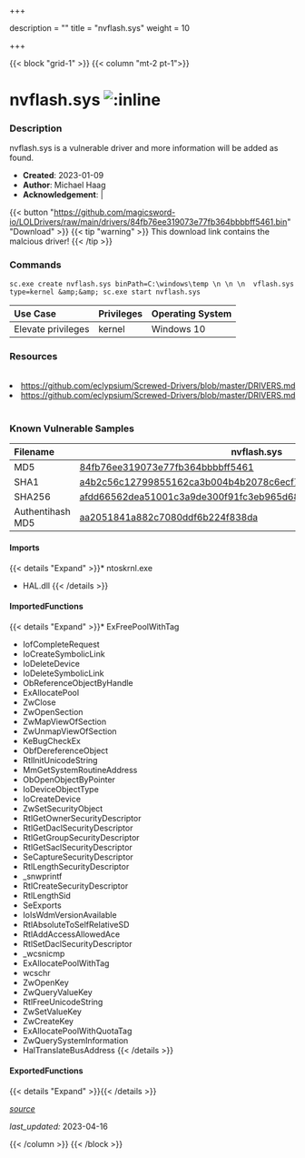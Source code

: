 +++

description = ""
title = "nvflash.sys"
weight = 10

+++


{{< block "grid-1" >}}
{{< column "mt-2 pt-1">}}


# nvflash.sys ![:inline](/images/twitter_verified.png) 


### Description

nvflash.sys is a vulnerable driver and more information will be added as found.

- **Created**: 2023-01-09
- **Author**: Michael Haag
- **Acknowledgement**:  | [](https://twitter.com/)

{{< button "https://github.com/magicsword-io/LOLDrivers/raw/main/drivers/84fb76ee319073e77fb364bbbbff5461.bin" "Download" >}}
{{< tip "warning" >}}
This download link contains the malcious driver!
{{< /tip >}}

### Commands

```
sc.exe create nvflash.sys binPath=C:\windows\temp \n \n \n  vflash.sys type=kernel &amp;&amp; sc.exe start nvflash.sys
```

| Use Case | Privileges | Operating System | 
|:---- | ---- | ---- |
| Elevate privileges | kernel | Windows 10 |

### Resources
<br>
<li><a href=" https://github.com/eclypsium/Screwed-Drivers/blob/master/DRIVERS.md"> https://github.com/eclypsium/Screwed-Drivers/blob/master/DRIVERS.md</a></li>
<li><a href="https://github.com/eclypsium/Screwed-Drivers/blob/master/DRIVERS.md">https://github.com/eclypsium/Screwed-Drivers/blob/master/DRIVERS.md</a></li>
<br>

### Known Vulnerable Samples

| Filename | nvflash.sys |
|:---- | ---- | 
| MD5 | <a href="https://www.virustotal.com/gui/file/84fb76ee319073e77fb364bbbbff5461">84fb76ee319073e77fb364bbbbff5461</a> |
| SHA1 | <a href="https://www.virustotal.com/gui/file/a4b2c56c12799855162ca3b004b4b2078c6ecf77">a4b2c56c12799855162ca3b004b4b2078c6ecf77</a> |
| SHA256 | <a href="https://www.virustotal.com/gui/file/afdd66562dea51001c3a9de300f91fc3eb965d6848dfce92ccb9b75853e02508">afdd66562dea51001c3a9de300f91fc3eb965d6848dfce92ccb9b75853e02508</a> |
| Authentihash MD5 | <a href="https://www.virustotal.com/gui/search/authentihash%253Aaa2051841a882c7080ddf6b224f838da">aa2051841a882c7080ddf6b224f838da</a> || Authentihash SHA1 | <a href="https://www.virustotal.com/gui/search/authentihash%253Aee9073dedb3f05797de41f79be5cc2e5e5028b61">ee9073dedb3f05797de41f79be5cc2e5e5028b61</a> || Authentihash SHA256 | <a href="https://www.virustotal.com/gui/search/authentihash%253A1c8cb72b9a011b60b1b9caea508b26fbbd95a1e3634af66082417381fe6544fb">1c8cb72b9a011b60b1b9caea508b26fbbd95a1e3634af66082417381fe6544fb</a> || Signature | NVIDIA Corporation, VeriSign Class 3 Code Signing 2010 CA, VeriSign   || Company | NVIDIA Corporation || Description | NVIDIA Flash Driver, Version 1.8.0 || Product | NVIDIA Flash Driver || OriginalFilename | nvflash.sys |
#### Imports
{{< details "Expand" >}}* ntoskrnl.exe
* HAL.dll
{{< /details >}}
#### ImportedFunctions
{{< details "Expand" >}}* ExFreePoolWithTag
* IofCompleteRequest
* IoCreateSymbolicLink
* IoDeleteDevice
* IoDeleteSymbolicLink
* ObReferenceObjectByHandle
* ExAllocatePool
* ZwClose
* ZwOpenSection
* ZwMapViewOfSection
* ZwUnmapViewOfSection
* KeBugCheckEx
* ObfDereferenceObject
* RtlInitUnicodeString
* MmGetSystemRoutineAddress
* ObOpenObjectByPointer
* IoDeviceObjectType
* IoCreateDevice
* ZwSetSecurityObject
* RtlGetOwnerSecurityDescriptor
* RtlGetDaclSecurityDescriptor
* RtlGetGroupSecurityDescriptor
* RtlGetSaclSecurityDescriptor
* SeCaptureSecurityDescriptor
* RtlLengthSecurityDescriptor
* _snwprintf
* RtlCreateSecurityDescriptor
* RtlLengthSid
* SeExports
* IoIsWdmVersionAvailable
* RtlAbsoluteToSelfRelativeSD
* RtlAddAccessAllowedAce
* RtlSetDaclSecurityDescriptor
* _wcsnicmp
* ExAllocatePoolWithTag
* wcschr
* ZwOpenKey
* ZwQueryValueKey
* RtlFreeUnicodeString
* ZwSetValueKey
* ZwCreateKey
* ExAllocatePoolWithQuotaTag
* ZwQuerySystemInformation
* HalTranslateBusAddress
{{< /details >}}
#### ExportedFunctions
{{< details "Expand" >}}{{< /details >}}



[*source*](https://github.com/magicsword-io/LOLDrivers/tree/main/yaml/nvflash.yaml)

*last_updated:* 2023-04-16








{{< /column >}}
{{< /block >}}
